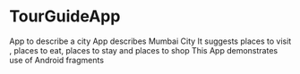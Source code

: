 # TourGuideApp
App to describe a city
App describes Mumbai City 
It suggests places to visit , places to eat, places to stay and places to shop
This App demonstrates use of Android fragments 
